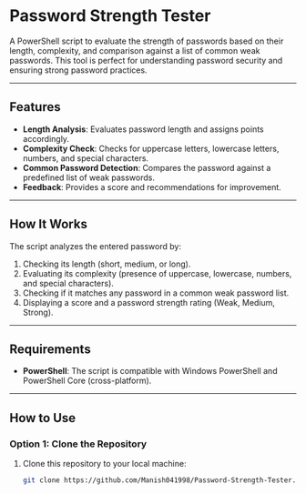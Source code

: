 # Password Strength Tester

A PowerShell script to evaluate the strength of passwords based on their length, complexity, and comparison against a list of common weak passwords. This tool is perfect for understanding password security and ensuring strong password practices.

---

## Features
- **Length Analysis**: Evaluates password length and assigns points accordingly.
- **Complexity Check**: Checks for uppercase letters, lowercase letters, numbers, and special characters.
- **Common Password Detection**: Compares the password against a predefined list of weak passwords.
- **Feedback**: Provides a score and recommendations for improvement.

---

## How It Works
The script analyzes the entered password by:
1. Checking its length (short, medium, or long).
2. Evaluating its complexity (presence of uppercase, lowercase, numbers, and special characters).
3. Checking if it matches any password in a common weak password list.
4. Displaying a score and a password strength rating (Weak, Medium, Strong).

---

## Requirements
- **PowerShell**: The script is compatible with Windows PowerShell and PowerShell Core (cross-platform).

---

## How to Use

### Option 1: Clone the Repository
1. Clone this repository to your local machine:
   ```bash
   git clone https://github.com/Manish041998/Password-Strength-Tester.git
